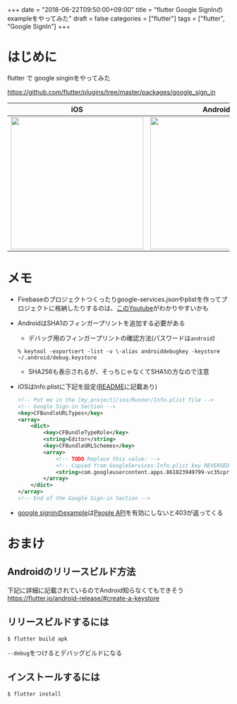 +++
date = "2018-06-22T09:50:00+09:00"
title = "flutter Google SignInのexampleをやってみた"
draft = false
categories = ["flutter"]
tags = ["flutter", "Google SignIn"]
+++


# はじめに

flutter で google singinをやってみた

https://github.com/flutter/plugins/tree/master/packages/google_sign_in



|  iOS  |  Android |
| ---- | ---- |
|  <img src="/images/2018/06/flutter-google-signin/flutter-google-signin-ios.png" width="300" />  |  <img src="/images/2018/06/flutter-google-signin/flutter-google-signin.png" width="300" />  |

# メモ

- Firebaseのプロジェクトつくったりgoogle-services.jsonやplistを作ってプロジェクトに格納したりするのは、[このYoutube](https://youtu.be/DqJ_KjFzL9I?list=PLOU2XLYxmsIJ7dsVN4iRuA7BT8XHzGtCr)がわかりやすいかも

- AndroidはSHA1のフィンガープリントを追加する必要がある
    - デバッグ用のフィンガープリントの確認方法(パスワードは`android`)
    ```shell
    % keytool -exportcert -list -v \-alias androiddebugkey -keystore ~/.android/debug.keystore 
    ```
    - SHA256も表示されるが、そっちじゃなくてSHA1の方なので注意

- iOSはInfo.plistに下記を設定([README](https://github.com/flutter/plugins/tree/master/packages/google_sign_in#ios-integration)に記載あり)
    ```xml
    <!-- Put me in the [my_project]/ios/Runner/Info.plist file -->
    <!-- Google Sign-in Section -->
    <key>CFBundleURLTypes</key>
    <array>
        <dict>
            <key>CFBundleTypeRole</key>
            <string>Editor</string>
            <key>CFBundleURLSchemes</key>
            <array>
                <!-- TODO Replace this value: -->
                <!-- Copied from GoogleServices-Info.plist key REVERSED_CLIENT_ID -->
                <string>com.googleusercontent.apps.861823949799-vc35cprkp249096uujjn0vvnmcvjppkn</string>
            </array>
        </dict>
    </array>
    <!-- End of the Google Sign-in Section -->
    ```

- [google signinのexample](https://github.com/flutter/plugins/tree/master/packages/google_sign_in/example)は[People API](https://console.developers.google.com/apis/library/people.googleapis.com?q=people)を有効にしないと403が返ってくる

# おまけ

## Androidのリリースビルド方法
下記に詳細に記載されているのでAndroid知らなくてもできそう
https://flutter.io/android-release/#create-a-keystore

## リリースビルドするには

```shell
$ flutter build apk
```

`--debug`をつけるとデバッグビルドになる


## インストールするには

```shell
$ flutter install
```

